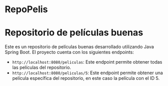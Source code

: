 # RepoPelis
# Repositorio de películas buenas

Este es un repositorio de películas buenas desarrollado utilizando Java Spring Boot. El proyecto cuenta con los siguientes endpoints:

- `http://localhost:8080/peliculas`: Este endpoint permite obtener todas las películas del repositorio.
- `http://localhost:8080/peliculas/5`: Este endpoint permite obtener una película específica del repositorio, en este caso la película con el ID 5.
